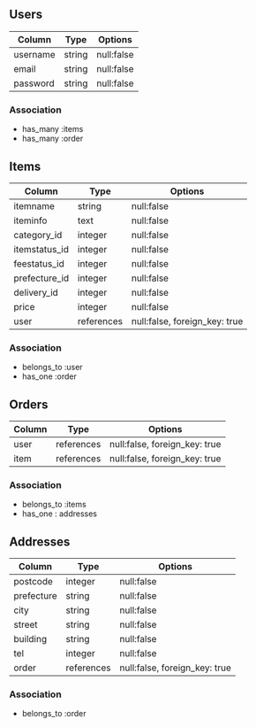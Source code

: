## Users

| Column   | Type   | Options    |
| -------- | ------ | ---------- |
| username | string | null:false |
| email    | string | null:false |
| password | string | null:false |

### Association
- has_many :items
- has_many :order

## Items

| Column      | Type        | Options                       |
| ----------- | ----------  | ----------------------------- |
| itemname    | string      | null:false                    |
| iteminfo    | text        | null:false                    |
| category_id | integer     | null:false                    |
|itemstatus_id| integer     | null:false                    |
| feestatus_id| integer     | null:false                    |
|prefecture_id| integer     | null:false                    |
| delivery_id | integer     | null:false                    |
| price       | integer     | null:false                    |
| user        | references  | null:false, foreign_key: true |

### Association
- belongs_to :user
- has_one :order

## Orders

|Column| Type       | Options                       |
| ---- | ---------- | ----------------------------- |
| user | references | null:false, foreign_key: true |
| item | references | null:false, foreign_key: true |

### Association
- belongs_to :items
- has_one : addresses

## Addresses

|Column|Type|Options|
| ------   | ---------- | ----------------------------- |
| postcode | integer    | null:false                    |
|prefecture| string     | null:false                    |
| city     | string     | null:false                    |
| street   | string     | null:false                    |
| building | string     | null:false                    |
| tel      | integer    | null:false                    |
| order    | references | null:false, foreign_key: true |

### Association
- belongs_to :order